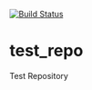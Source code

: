 [![Build Status](https://travis-ci.org/sswapnesh/test_repo.svg)](https://travis-ci.org/sswapnesh/test_repo)
# test_repo

Test Repository
